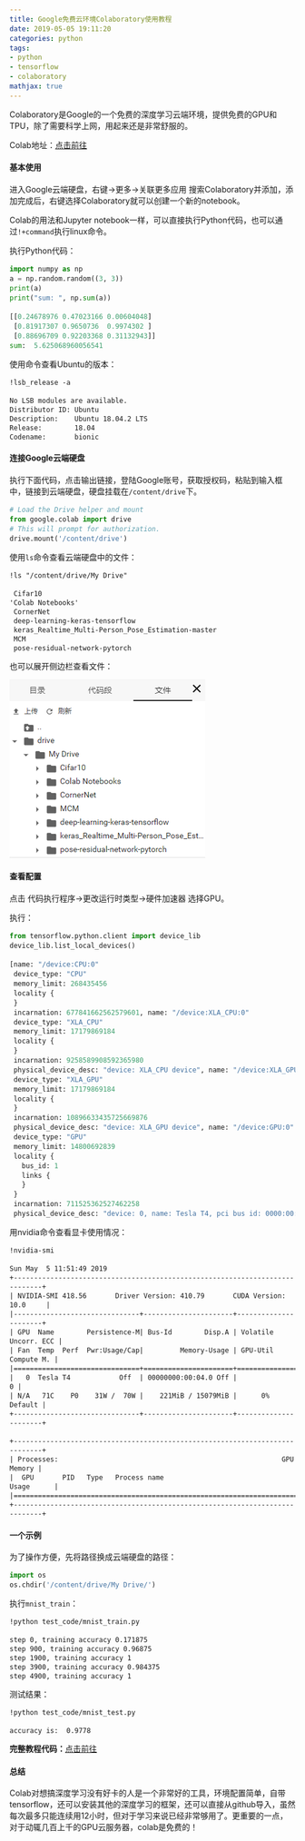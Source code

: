 ```yaml
---
title: Google免费云环境Colaboratory使用教程
date: 2019-05-05 19:11:20
categories: python
tags:
- python
- tensorflow
- colaboratory
mathjax: true
---
```


 Colaboratory是Google的一个免费的深度学习云端环境，提供免费的GPU和TPU，除了需要科学上网，用起来还是非常舒服的。

Colab地址：[点击前往](https://colab.research.google.com/notebook)

<!-- more -->

#### 基本使用

进入Google云端硬盘，右键$\rightarrow$更多$\rightarrow$关联更多应用 搜索Colaboratory并添加，添加完成后，右键选择Colaboratory就可以创建一个新的notebook。

Colab的用法和Jupyter notebook一样，可以直接执行Python代码，也可以通过`!+command`执行linux命令。

执行Python代码：

```python
import numpy as np
a = np.random.random((3, 3))
print(a)
print("sum: ", np.sum(a))

[[0.24678976 0.47023166 0.00604048]
 [0.81917307 0.9650736  0.9974302 ]
 [0.88696709 0.92203368 0.31132943]]
sum:  5.625068960056541
```

使用命令查看Ubuntu的版本：

```
!lsb_release -a

No LSB modules are available.
Distributor ID:	Ubuntu
Description:	Ubuntu 18.04.2 LTS
Release:	    18.04
Codename:	    bionic
```

#### 连接Google云端硬盘

执行下面代码，点击输出链接，登陆Google账号，获取授权码，粘贴到输入框中，链接到云端硬盘，硬盘挂载在`/content/drive`下。

```python
# Load the Drive helper and mount
from google.colab import drive
# This will prompt for authorization.
drive.mount('/content/drive')
```

使用`ls`命令查看云端硬盘中的文件：

```
!ls "/content/drive/My Drive"

 Cifar10
'Colab Notebooks'
 CornerNet
 deep-learning-keras-tensorflow
 keras_Realtime_Multi-Person_Pose_Estimation-master
 MCM
 pose-residual-network-pytorch
```

也可以展开侧边栏查看文件：

![file](Google-Colaboratory-tutorial\connect_to_drive.png)

#### 查看配置

点击 代码执行程序$\rightarrow$更改运行时类型$\rightarrow$硬件加速器 选择GPU。

执行：

```python
from tensorflow.python.client import device_lib
device_lib.list_local_devices()

[name: "/device:CPU:0"
 device_type: "CPU"
 memory_limit: 268435456
 locality {
 }
 incarnation: 677841662562579601, name: "/device:XLA_CPU:0"
 device_type: "XLA_CPU"
 memory_limit: 17179869184
 locality {
 }
 incarnation: 9258589908592365980
 physical_device_desc: "device: XLA_CPU device", name: "/device:XLA_GPU:0"
 device_type: "XLA_GPU"
 memory_limit: 17179869184
 locality {
 }
 incarnation: 10896633435725669876
 physical_device_desc: "device: XLA_GPU device", name: "/device:GPU:0"
 device_type: "GPU"
 memory_limit: 14800692839
 locality {
   bus_id: 1
   links {
   }
 }
 incarnation: 711525362527462258
 physical_device_desc: "device: 0, name: Tesla T4, pci bus id: 0000:00:04.0, compute capability: 7.5"]
```

用nvidia命令查看显卡使用情况：

```
!nvidia-smi

Sun May  5 11:51:49 2019       
+-----------------------------------------------------------------------------+
| NVIDIA-SMI 418.56       Driver Version: 410.79       CUDA Version: 10.0     |
|-------------------------------+----------------------+----------------------+
| GPU  Name        Persistence-M| Bus-Id        Disp.A | Volatile Uncorr. ECC |
| Fan  Temp  Perf  Pwr:Usage/Cap|         Memory-Usage | GPU-Util  Compute M. |
|===============================+======================+======================|
|   0  Tesla T4            Off  | 00000000:00:04.0 Off |                    0 |
| N/A   71C    P0    31W /  70W |    221MiB / 15079MiB |      0%      Default |
+-------------------------------+----------------------+----------------------+
                                                                               
+-----------------------------------------------------------------------------+
| Processes:                                                       GPU Memory |
|  GPU       PID   Type   Process name                             Usage      |
|=============================================================================|
+-----------------------------------------------------------------------------+
```

#### 一个示例

为了操作方便，先将路径换成云端硬盘的路径：

```python
import os
os.chdir('/content/drive/My Drive/')
```

执行`mnist_train`：

```
!python test_code/mnist_train.py

step 0, training accuracy 0.171875
step 900, training accuracy 0.96875
step 1900, training accuracy 1
step 3900, training accuracy 0.984375
step 4900, training accuracy 1
```

测试结果：

```
!python test_code/mnist_test.py

accuracy is:  0.9778
```

**完整教程代码：**[点击前往](https://colab.research.google.com/drive/1YxSGGWx_d8QSE7rctj_ms7q1uWJT0TGj)

#### 总结

Colab对想搞深度学习没有好卡的人是一个非常好的工具，环境配置简单，自带tensorflow，还可以安装其他的深度学习的框架，还可以直接从github导入，虽然每次最多只能连续用12小时，但对于学习来说已经非常够用了。更重要的一点，对于动辄几百上千的GPU云服务器，colab是免费的！